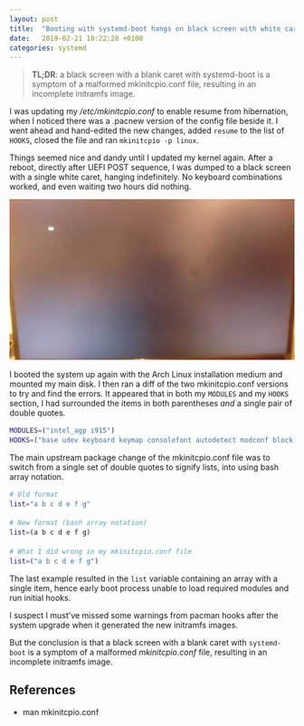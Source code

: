 ```yaml
---
layout: post
title:  "Booting with systemd-boot hangs on black screen with white caret"
date:   2019-02-21 18:22:28 +0100
categories: systemd
---
```


> **TL;DR**: a black screen with a blank caret with systemd-boot is a symptom of a malformed mkinitcpio.conf file, resulting in an incomplete initramfs image.

I was updating my */etc/mkinitcpio.conf* to enable resume from hibernation, when I noticed
there was a .pacnew version of the config file beside it. I went ahead and hand-edited the
new changes, added `resume` to the list of `HOOKS`, closed the file and ran
`mkinitcpio -p linux`.

Things seemed nice and dandy until I updated my kernel again. After a reboot, directly after
UEFI POST sequence, I was dumped to a black screen with a single white caret, hanging indefinitely.
No keyboard combinations worked, and even waiting two hours did nothing.


![systemd-boot black screen with white caret](/assets/img/IMG_20190221_174722-small.jpg)

I booted the system up again with the Arch Linux installation medium and mounted my main disk.
I then ran a diff of the two mkinitcpio.conf versions to try and find the errors.
It appeared that in both my `MODULES` and my `HOOKS` section, I had surrounded the items in both
parentheses *and* a single pair of double quotes.

```bash
MODULES=("intel_agp i915")
HOOKS=("base udev keyboard keymap consolefont autodetect modconf block efiverify encrypt lvm2 resume decryption-keys filesystems fsck")
```

The main upstream package change of the mkinitcpio.conf file was to switch from a single set of
double quotes to signify lists, into using bash array notation.

```bash
# Old format
list="a b c d e f g"

# New format (bash array notation)
list=(a b c d e f g)

# What I did wrong in my mkinitcpio.conf file
list=("a b c d e f g")
```

The last example resulted in the `list` variable containing an array with a single item,
hence early boot process unable to load required modules and run initial hooks.

I suspect I must've missed some warnings from pacman hooks after the system upgrade when
it generated the new initramfs images.

But the conclusion is that a black screen with a blank caret with `systemd-boot` is a symptom
of a malformed *mkinitcpio.conf* file, resulting in an incomplete initramfs image.

## References
- man mkinitcpio.conf
